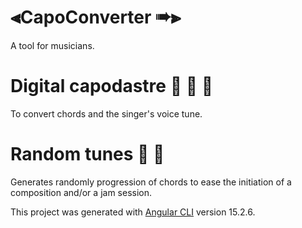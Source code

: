 # ⫷CapoConverter ➠⫸

A tool for musicians.

# Digital capodastre 🎸 🎻 🎤
To convert chords and the singer's voice tune. 

# Random tunes 🎲 🎼
Generates randomly progression of chords to ease the initiation of a composition and/or a jam session.



This project was generated with [Angular CLI](https://github.com/angular/angular-cli) version 15.2.6.

